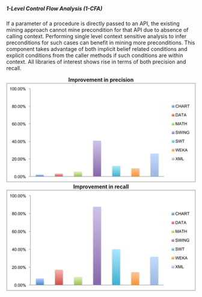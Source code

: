 ##### 1-Level Control Flow Analysis (1-CFA)
If a parameter of a procedure is directly passed to an API, the existing mining approach cannot mine precondition for that API due to absence of calling context. Performing single level context sensitive analysis to infer preconditions for such cases can benefit in mining more preconditions. This component takes advantage of both implicit belief related conditions and explicit conditions from the caller methods if such conditions are within context. All libraries of interest shows rise in terms of both precision and recall.

<div style="text-align: center; font-weight: bold;">Improvement in precision</div>
<img src="IP_precision.png" />

<div style="text-align: center; font-weight: bold;">Improvement in recall</div>
<img src="IP_recall.png" />
